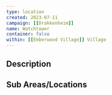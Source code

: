 ```yaml
---
type: location
created: 2023-07-11
campaign: [[Drakkenheim]]
name: Watchtower
container: false
within: [[Emberwood Village]] Village
---
```


## Description


## Sub Areas/Locations

<!-- QueryToSerialize: LIST FROM "TTRPG/Drakkenheim/Locations" WHERE within = "Watchtower" -->

